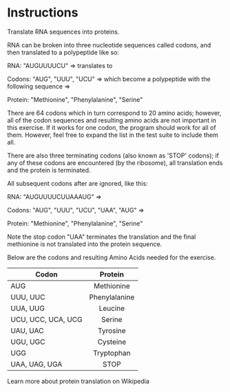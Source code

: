 # Instructions
Translate RNA sequences into proteins.

RNA can be broken into three nucleotide sequences called codons, and then translated to a polypeptide like so:

RNA: "AUGUUUUCU" => translates to

Codons: "AUG", "UUU", "UCU" => which become a polypeptide with the following sequence =>

Protein: "Methionine", "Phenylalanine", "Serine"

There are 64 codons which in turn correspond to 20 amino acids; however, all of the codon sequences and resulting amino acids are not important in this exercise. If it works for one codon, the program should work for all of them. However, feel free to expand the list in the test suite to include them all.

There are also three terminating codons (also known as 'STOP' codons); if any of these codons are encountered (by the ribosome), all translation ends and the protein is terminated.

All subsequent codons after are ignored, like this:

RNA: "AUGUUUUCUUAAAUG" =>

Codons: "AUG", "UUU", "UCU", "UAA", "AUG" =>

Protein: "Methionine", "Phenylalanine", "Serine"

Note the stop codon "UAA" terminates the translation and the final methionine is not translated into the protein sequence.

Below are the codons and resulting Amino Acids needed for the exercise.


| Codon              |     Protein     |
|--------------------|:---------------:|
| AUG                |  Methionine     |
| UUU, UUC           |  Phenylalanine  |
| UUA, UUG           |  Leucine        |
| UCU, UCC, UCA, UCG |  Serine         |
| UAU, UAC           |  Tyrosine       |
| UGU, UGC           |  Cysteine       |
| UGG                |  Tryptophan     |
| UAA, UAG, UGA      |  STOP           |


Learn more about protein translation on Wikipedia

